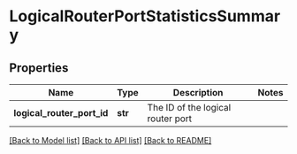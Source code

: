 # LogicalRouterPortStatisticsSummary

## Properties
Name | Type | Description | Notes
------------ | ------------- | ------------- | -------------
**logical_router_port_id** | **str** | The ID of the logical router port | 

[[Back to Model list]](../README.md#documentation-for-models) [[Back to API list]](../README.md#documentation-for-api-endpoints) [[Back to README]](../README.md)

